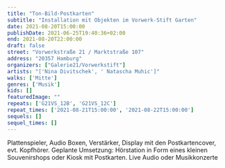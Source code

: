 ```yaml
---
title: "Ton-Bild-Postkarten"
subtitle: "Installation mit Objekten im Vorwerk-Stift Garten"
date: 2021-08-20T15:00:00
publishDate: 2021-06-25T19:40:36+02:00
end: 2021-08-20T22:00:00
draft: false
street: "Vorwerkstraße 21 / Marktstraße 107"
address: "20357 Hamburg"
organizers: ["Galerie21/Vorwerkstift"]
artists: "['Nina Divitschek', ' Natascha Muhic']"
walks: ['Mitte']
genres: ['Musik']
kids: []
featuredImage: ""
repeats: ['G21VS_12B', 'G21VS_12C']
repeat_times: ['2021-08-21T15:00:00', '2021-08-22T15:00:00']
sequels: []
sequel_times: []
---
```


Plattenspieler, Audio Boxen, Verstärker, Display mit den Postkartencover, evt. Kopfhörer. Geplante Umsetzung: Hörstation in Form eines kleinen Souvenirshops oder Kiosk mit Postkarten. Live Audio oder Musikkonzerte